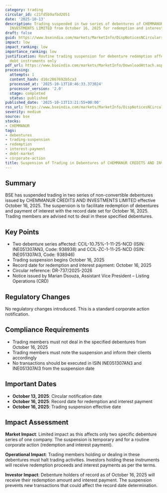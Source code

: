 ```yaml
---
category: trading
circular_id: c21fd5b9afbd2051
date: '2025-10-13'
description: Trading suspended in two series of debentures of CHEMMANUR CREDITS AND
  INVESTMENTS LIMITED from October 16, 2025 for redemption and interest payment.
draft: false
guid: https://www.bseindia.com/markets/MarketInfo/DispNoticesNCirculars.aspx?Noticeid={190CD5A7-616F-4A98-AD50-F0F102656125}&noticeno=20251013-24&dt=10/13/2025&icount=24&totcount=65&flag=0
impact: low
impact_ranking: low
importance_ranking: low
justification: Routine trading suspension for debenture redemption affecting specific
  debt instruments only
pdf_url: https://www.bseindia.com/markets/MarketInfo/DownloadAttach.aspx?id=20251013-24&attachedId=
processing:
  attempts: 1
  content_hash: d16c2867692b5ca3
  processed_at: '2025-10-13T18:46:33.373024'
  processor_version: '2.0'
  stage: completed
  status: published
published_date: '2025-10-13T13:21:55+00:00'
rss_url: https://www.bseindia.com/markets/MarketInfo/DispNoticesNCirculars.aspx?Noticeid={190CD5A7-616F-4A98-AD50-F0F102656125}&noticeno=20251013-24&dt=10/13/2025&icount=24&totcount=65&flag=0
severity: medium
source: bse
stocks:
- CHEMMANUR
tags:
- debentures
- trading-suspension
- redemption
- interest-payment
- debt-market
- corporate-action
title: Suspension of Trading in Debentures of CHEMMANUR CREDITS AND INVESTMENTS LIMITED
---
```


## Summary

BSE has suspended trading in two series of non-convertible debentures issued by CHEMMANUR CREDITS AND INVESTMENTS LIMITED effective October 16, 2025. The suspension is to facilitate redemption of debentures and payment of interest with the record date set for October 16, 2025. Trading members are advised not to deal in these specified debentures.

## Key Points

- Two debenture series affected: CCIL-10.75%-1-11-25-NCD (ISIN: INE051307AN3, Code: 938938) and CCIL-ZC-1-11-25-NCD (ISIN: INE051307AI3, Code: 938946)
- Trading suspension begins October 16, 2025
- Record date for redemption and interest payment: October 16, 2025
- Circular reference: DR-737/2025-2026
- Notice issued by Marian Dsouza, Assistant Vice President – Listing Operations (CRD)

## Regulatory Changes

No regulatory changes introduced. This is a standard corporate action notification.

## Compliance Requirements

- Trading members must not deal in the specified debentures from October 16, 2025
- Trading members must note the suspension and inform their clients accordingly
- No transactions should be executed in ISIN INE051307AN3 and INE051307AI3 from the suspension date

## Important Dates

- **October 13, 2025**: Circular notification date
- **October 16, 2025**: Record date for redemption and interest payment
- **October 16, 2025**: Trading suspension effective date

## Impact Assessment

**Market Impact**: Limited impact as this affects only two specific debenture series of one company. The suspension is temporary and for a routine corporate action (redemption and interest payment).

**Operational Impact**: Trading members holding or dealing in these debentures must halt trading activities. Investors holding these instruments will receive redemption proceeds and interest payments as per the terms.

**Investor Impact**: Debenture holders of record as of October 16, 2025 will receive their redemption amount and interest payment. The suspension prevents new transactions that could affect the record date determination.